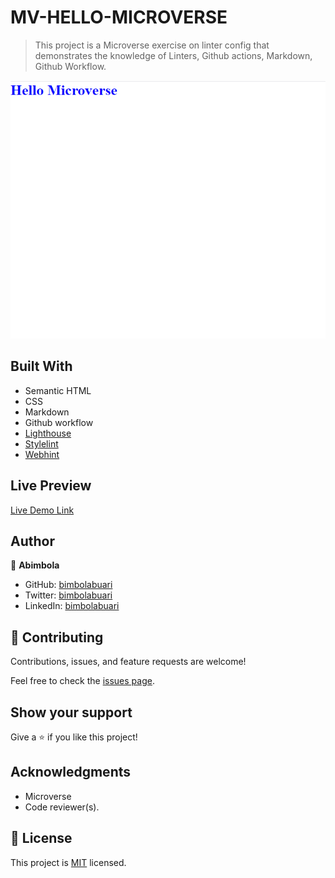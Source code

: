 # MV-HELLO-MICROVERSE 

> This project is a Microverse exercise on linter config that demonstrates the knowledge of Linters, Github actions, Markdown, Github Workflow.

 ![screenshot](screenshot.png)


## Built With

- Semantic HTML
- CSS
- Markdown
- Github workflow
- [Lighthouse](https://developers.google.com/web/tools/lighthouse)
- [Stylelint](https://stylelint.io)
- [Webhint](https://webhint.io/)

## Live Preview 

[Live Demo Link]()


## Author

👤 **Abimbola**

- GitHub: [bimbolabuari](https://github.com/bimbolabuari)
- Twitter: [bimbolabuari](https://twitter.com/bimbolabuari)
- LinkedIn: [bimbolabuari](https://linkedin.com/in/bimbolabuari)

## 🤝 Contributing

Contributions, issues, and feature requests are welcome!

Feel free to check the [issues page](../../issues/).

## Show your support

Give a ⭐️ if you like this project!

## Acknowledgments

- Microverse
- Code reviewer(s).

## 📝 License

This project is [MIT](./MIT.md) licensed.